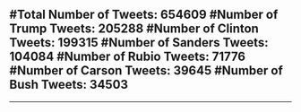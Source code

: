 #Total Number of Tweets: 654609 
#Number of Trump Tweets: 205288
#Number of Clinton Tweets: 199315
#Number of Sanders Tweets: 104084
#Number of Rubio Tweets: 71776
#Number of Carson Tweets: 39645
#Number of Bush Tweets: 34503
---
---
